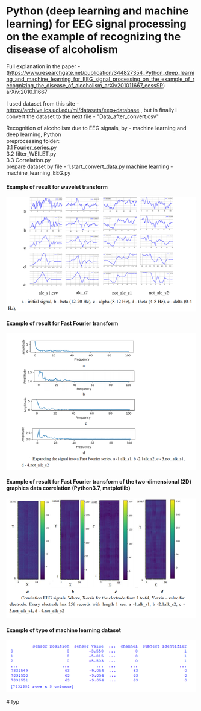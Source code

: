 Python (deep learning and machine learning) for EEG signal processing on the example of recognizing the disease of alcoholism
=====================

Full explanation in the paper -
(https://www.researchgate.net/publication/344827354_Python_deep_learning_and_machine_learning_for_EEG_signal_processing_on_the_example_of_recognizing_the_disease_of_alcoholism_arXiv201011667_eessSP)
arXiv:2010.11667

I used dataset from this site - https://archive.ics.uci.edu/ml/datasets/eeg+database , but in finally i convert the dataset to the next file - "Data_after_convert.csv" 

Recognition of alcoholism due to EEG signals, by - machine learning and deep learning, Python  
preprocessing folder:    
                    3.1 Fourier_series.py  
                    3.2 filter_WEILET.py  
                    3.3 Correlation.py  
prepare dataset by file - 1.start_convert_data.py
machine learning - machine_learning_EEG.py
 
#### Example of result for wavelet transform

![alt tag](https://github.com/Ildaron/3.eeg_recognation/blob/master/New%20Bitmap%20Image.bmp "Example of result for wavelet transform")​

#### Example of result for Fast Fourier  transform
![alt tag](https://github.com/Ildaron/3.eeg_recognation/blob/master/pic.2.bmp "Example of result for Fast Fourier  transform")​


#### Example of result for Fast Fourier  transform  of the two-dimensional (2D) graphics data correlation (Python3.7, matplotlib)
![alt tag](https://github.com/Ildaron/3.eeg_recognation/blob/master/pic.3.bmp "Example of result for Fast Fourier  transform  of the two-dimensional")​

#### Example of type of machine learning dataset
![alt tag](https://github.com/Ildaron/3.eeg_recognation/blob/master/pic.4.bmp "type of machine learning dataset")​


#   f y p 
 
 